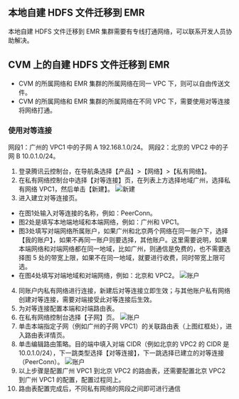 ## 本地自建 HDFS 文件迁移到 EMR
本地自建 HDFS 文件迁移到 EMR 集群需要有专线打通网络，可以联系开发人员协助解决。

## CVM 上的自建 HDFS 文件迁移到 EMR
- CVM 的所属网络和 EMR 集群的所属网络在同一 VPC 下，则可以自由传送文件。
- CVM 的所属网络和 EMR 集群的所属网络在不同 VPC 下，需要使用对等连接将网络打通。

### 使用对等连接
网段1：广州的 VPC1 中的子网 A 192.168.1.0/24。
网段2：北京的 VPC2 中的子网 B 10.0.1.0/24。

1. 登录腾讯云控制台，在导航条选择【产品】>【网络】>【私有网络】。
2. 在私有网络控制台中选择【对等连接】页，在列表上方选择地域广州，选择私有网络 VPC1，然后单击【新建】。
 ![新建](https://mc.qcloudimg.com/static/img/7f805d799da907e4516ae80c9964779c/6-3-2-2.png)
3. 进入建立对等连接页。
 - 在图1处输入对等连接的名称，例如：PeerConn。
 - 图2处是填写本地端地域和本端网络，例如：广州和 VPC1。
 - 图3处填写对端网络所属账户，如果广州和北京两个网络在同一账户下，选择【我的账户】，如果不再同一账户则要选择，其他账户。这里需要说明，如果本端网络和对端网络都在同一地域，比如广州，则通信是免费的，也不需要选择图 5 处的带宽上限，如果不在同一地域，就要进行收费，同时带宽上限可选。
 - 在图4处填写对端地域和对端网络，例如：北京和 VPC2。
 ![账户](https://mc.qcloudimg.com/static/img/048240b0fab28d71e0dde73892658b45/6-3-2-3.png)
4. 同账户内私有网络进行连接，新建后对等连接立即生效；与其他账户私有网络创建对等连接，需要对端接受此对等连接后生效。
5. 为对等连接配置本端和对端路由表。
 1. 在私有网络控制台选择【子网】页。
![账户](https://mc.qcloudimg.com/static/img/1f8371adb83fd1e0532d820b981c7d4e/6-3-2-4.png)
 2. 单击本端指定子网（例如广州的子网 VPC1）的关联路由表（上图红框处），进入路由表详情页。
 3. 单击编辑路由策略。目的端中填入对端 CIDR（例如北京的 VPC2 的 CIDR 是10.0.1.0/24），下一跳类型选择【对等连接】，下一跳选择已建立的对等连接（PeerConn）。
    ![账户](https://mc.qcloudimg.com/static/img/b613e5d130ef32f27b9dc9da5bbfde8d/6-3-2-5.png)
 4. 以上步骤是配置广州 VPC1 到北京 VPC2 的路由表，还需要配置北京 VPC2 到广州 VPC1 的配置，配置过程同上。
 5.  路由表配置完成后，不同私有网络的网段之间即可进行通信

